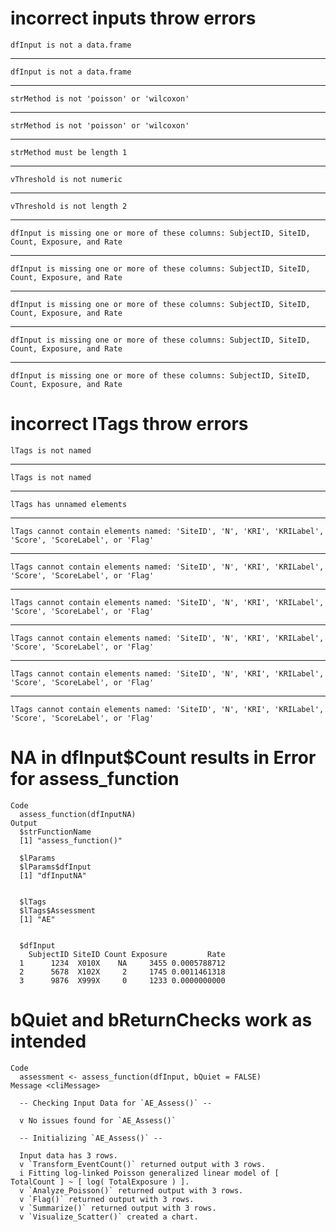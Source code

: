 # incorrect inputs throw errors

    dfInput is not a data.frame

---

    dfInput is not a data.frame

---

    strMethod is not 'poisson' or 'wilcoxon'

---

    strMethod is not 'poisson' or 'wilcoxon'

---

    strMethod must be length 1

---

    vThreshold is not numeric

---

    vThreshold is not length 2

---

    dfInput is missing one or more of these columns: SubjectID, SiteID, Count, Exposure, and Rate

---

    dfInput is missing one or more of these columns: SubjectID, SiteID, Count, Exposure, and Rate

---

    dfInput is missing one or more of these columns: SubjectID, SiteID, Count, Exposure, and Rate

---

    dfInput is missing one or more of these columns: SubjectID, SiteID, Count, Exposure, and Rate

---

    dfInput is missing one or more of these columns: SubjectID, SiteID, Count, Exposure, and Rate

# incorrect lTags throw errors

    lTags is not named

---

    lTags is not named

---

    lTags has unnamed elements

---

    lTags cannot contain elements named: 'SiteID', 'N', 'KRI', 'KRILabel', 'Score', 'ScoreLabel', or 'Flag'

---

    lTags cannot contain elements named: 'SiteID', 'N', 'KRI', 'KRILabel', 'Score', 'ScoreLabel', or 'Flag'

---

    lTags cannot contain elements named: 'SiteID', 'N', 'KRI', 'KRILabel', 'Score', 'ScoreLabel', or 'Flag'

---

    lTags cannot contain elements named: 'SiteID', 'N', 'KRI', 'KRILabel', 'Score', 'ScoreLabel', or 'Flag'

---

    lTags cannot contain elements named: 'SiteID', 'N', 'KRI', 'KRILabel', 'Score', 'ScoreLabel', or 'Flag'

---

    lTags cannot contain elements named: 'SiteID', 'N', 'KRI', 'KRILabel', 'Score', 'ScoreLabel', or 'Flag'

# NA in dfInput$Count results in Error for assess_function

    Code
      assess_function(dfInputNA)
    Output
      $strFunctionName
      [1] "assess_function()"
      
      $lParams
      $lParams$dfInput
      [1] "dfInputNA"
      
      
      $lTags
      $lTags$Assessment
      [1] "AE"
      
      
      $dfInput
        SubjectID SiteID Count Exposure         Rate
      1      1234  X010X    NA     3455 0.0005788712
      2      5678  X102X     2     1745 0.0011461318
      3      9876  X999X     0     1233 0.0000000000
      

# bQuiet and bReturnChecks work as intended

    Code
      assessment <- assess_function(dfInput, bQuiet = FALSE)
    Message <cliMessage>
      
      -- Checking Input Data for `AE_Assess()` --
      
      v No issues found for `AE_Assess()`
      
      -- Initializing `AE_Assess()` --
      
      Input data has 3 rows.
      v `Transform_EventCount()` returned output with 3 rows.
      i Fitting log-linked Poisson generalized linear model of [ TotalCount ] ~ [ log( TotalExposure ) ].
      v `Analyze_Poisson()` returned output with 3 rows.
      v `Flag()` returned output with 3 rows.
      v `Summarize()` returned output with 3 rows.
      v `Visualize_Scatter()` created a chart.

